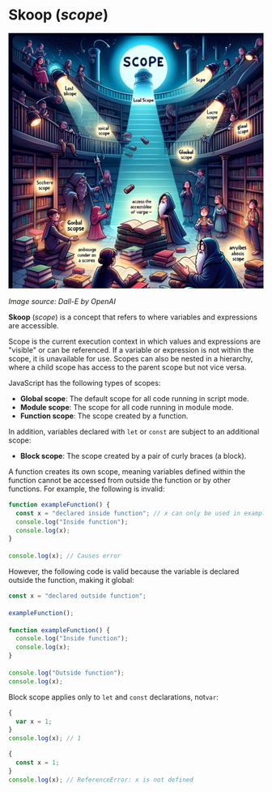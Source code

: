 # Skoop (_scope_)

![Skoop](Scope.webp)

*Image source: Dall-E by OpenAI*

**Skoop** (_scope_) is a concept that refers to where variables and expressions are accessible.

Scope is the current execution context in which values and expressions are "visible" or can be referenced. If a variable or expression is not within the scope, it is unavailable for use. Scopes can also be nested in a hierarchy, where a child scope has access to the parent scope but not vice versa.

JavaScript has the following types of scopes:

- **Global scope**: The default scope for all code running in script mode.
- **Module scope**: The scope for all code running in module mode.
- **Function scope**: The scope created by a function.

In addition, variables declared with `let` or `const` are subject to an additional scope:

- **Block scope**: The scope created by a pair of curly braces (a block).

A function creates its own scope, meaning variables defined within the function cannot be accessed from outside the function or by other functions. For example, the following is invalid:

```javascript
function exampleFunction() {
  const x = "declared inside function"; // x can only be used in exampleFunction
  console.log("Inside function");
  console.log(x);
}

console.log(x); // Causes error
```

However, the following code is valid because the variable is declared outside the function, making it global:

```javascript
const x = "declared outside function";

exampleFunction();

function exampleFunction() {
  console.log("Inside function");
  console.log(x);
}

console.log("Outside function");
console.log(x);
```

Block scope applies only to `let` and `const` declarations, not`var`:

```javascript
{
  var x = 1;
}
console.log(x); // 1
```

```javascript
{
  const x = 1;
}
console.log(x); // ReferenceError: x is not defined
```
